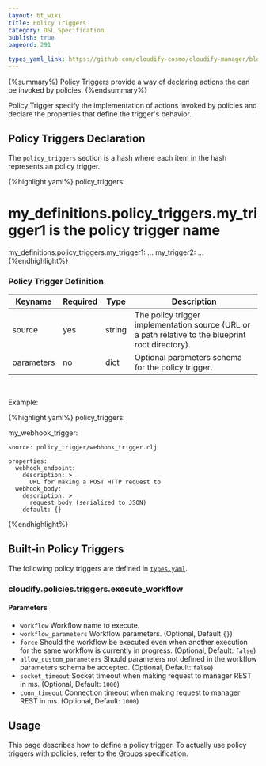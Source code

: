 ```yaml
---
layout: bt_wiki
title: Policy Triggers
category: DSL Specification
publish: true
pageord: 291

types_yaml_link: https://github.com/cloudify-cosmo/cloudify-manager/blob/3.1/resources/rest-service/cloudify/types/types.yaml
---
```

{%summary%}
Policy Triggers provide a way of declaring actions the can be invoked by policies.
{%endsummary%}

Policy Trigger specify the implementation of actions invoked by policies and declare the properties that define the trigger's behavior.

## Policy Triggers Declaration

The `policy_triggers` section is a hash where each item in the hash represents an policy trigger.

{%highlight yaml%}
policy_triggers:
  # my_definitions.policy_triggers.my_trigger1 is the policy trigger name
  my_definitions.policy_triggers.my_trigger1:
    ...
  my_trigger2:
    ...
{%endhighlight%}


### Policy Trigger Definition

Keyname     | Required | Type        | Description
----------- | -------- | ----        | -----------
source      | yes      | string      | The policy trigger implementation source (URL or a path relative to the blueprint root directory).
parameters  | no       | dict        | Optional parameters schema for the policy trigger.


<br>


Example:

{%highlight yaml%}
policy_triggers:

  my_webhook_trigger:

    source: policy_trigger/webhook_trigger.clj

    properties:
      webhook_endpoint:
        description: >
          URL for making a POST HTTP request to
      webhook_body:
        description: >
          request body (serialized to JSON)
        default: {}

{%endhighlight%}


## Built-in Policy Triggers

The following policy triggers are defined in [`types.yaml`]({{page.types_yaml_link}}).

### cloudify.policies.triggers.execute_workflow

#### Parameters

* `workflow` Workflow name to execute.
* `workflow_parameters` Workflow parameters. (Optional, Default `{}`)
* `force` Should the workflow be executed even when another execution for the same workflow is currently in progress. (Optional, Default: `false`)
* `allow_custom_parameters` Should parameters not defined in the workflow parameters schema be accepted. (Optional, Default: `false`)
* `socket_timeout` Socket timeout when making request to manager REST in ms. (Optional, Default: `1000`)
* `conn_timeout` Connection timeout when making request to manager REST in ms. (Optional, Default: `1000`)

## Usage
This page describes how to define a policy trigger. To actually use policy triggers with policies,
refer to the [Groups](dsl-spec-groups.html) specification.
